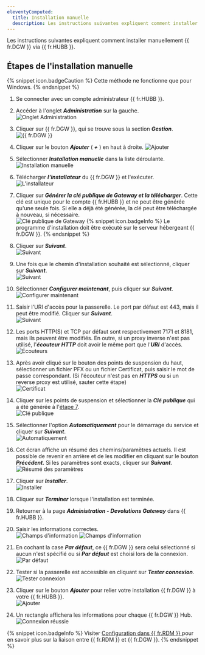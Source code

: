 ```yaml
---
eleventyComputed:
  title: Installation manuelle
  description: Les instructions suivantes expliquent comment installer manuellement {{ fr.DGW }} via {{ fr.HUBB }}.
---
```

Les instructions suivantes expliquent comment installer manuellement {{ fr.DGW }} via {{ fr.HUBB }}.

## Étapes de l'installation manuelle

{% snippet icon.badgeCaution %} 
Cette méthode ne fonctionne que pour Windows. 
{% endsnippet %} 

1. Se connecter avec un compte administrateur {{ fr.HUBB }}. 
1. Accéder à l'onglet ***Administration*** sur la gauche.  
![Onglet Administration](/img/fr/hub/DGW0020.png)
1. Cliquer sur {{ fr.DGW }}, qui se trouve sous la section ***Gestion***.  
![{{ fr.DGW }}](/img/fr/hub/DGW0021.png)
1. Cliquer sur le bouton ***Ajouter*** ( ***+*** ) en haut à droite. 
![Ajouter](/img/fr/hub/DGW0025.png)
1. Sélectionner ***Installation manuelle*** dans la liste déroulante.  
![Installation manuelle](/img/fr/hub/DGW0034.png)
1. Télécharger ***l'installateur*** du {{ fr.DGW }} et l'exécuter.  
![L'installateur](/img/fr/hub/DGW0035.png)
1. <a name="7"></a> Cliquer sur ***Générer la clé publique de Gateway et la télécharger***. Cette clé est unique pour le compte {{ fr.HUBB }} et ne peut être générée qu'une seule fois. Si elle a déjà été générée, la clé peut être téléchargée à nouveau, si nécessaire.  
![Clé publique de Gateway](/img/fr/hub/DGW0036.png)
{% snippet icon.badgeInfo %} 
Le programme d'installation doit être exécuté sur le serveur hébergeant {{ fr.DGW }}. 
{% endsnippet %} 

8. Cliquer sur ***Suivant***.  
![Suivant](/img/fr/hub/DGW0037.png)
1. Une fois que le chemin d'installation souhaité est sélectionné, cliquer sur ***Suivant***.  
![Suivant](/img/fr/hub/DGW0038.png)
1. Sélectionner ***Configurer maintenant***, puis cliquer sur ***Suivant***.  
![Configurer maintenant](/img/fr/hub/DGW0039.png)
1. Saisir l'URI d'accès pour la passerelle. Le port par défaut est 443, mais il peut être modifié. Cliquer sur ***Suivant***.  
![Suivant](/img/fr/hub/DGW0040.png)
1. Les ports HTTP(S) et TCP par défaut sont respectivement 7171 et 8181, mais ils peuvent être modifiés. En outre, si un proxy inverse n'est pas utilisé, l'***écouteur HTTP*** doit avoir le même port que l'***URI*** d'accès.  
![Écouteurs](/img/fr/hub/DGW0041.png)
1. Après avoir cliqué sur le bouton des points de suspension du haut, sélectionner un fichier PFX ou un fichier Certificat, puis saisir le mot de passe correspondant. (Si l'écouteur n'est pas en ***HTTPS*** ou si un reverse proxy est utilisé, sauter cette étape)  
![Certificat](/img/fr/hub/DGW0042.png)
1. Cliquer sur les points de suspension et sélectionner la ***Clé publique*** qui a été générée à l'<a href="#7">étape 7</a>.  
![Clé publique](/img/fr/hub/DGW0043.png)
1. Sélectionner l'option ***Automatiquement*** pour le démarrage du service et cliquer sur ***Suivant***.  
![Automatiquement](/img/fr/hub/DGW0044.png)
1. Cet écran affiche un résumé des chemins/paramètres actuels. Il est possible de revenir en arrière et de les modifier en cliquant sur le bouton ***Précédent***. Si les paramètres sont exacts, cliquer sur ***Suivant***.  
![Résumé des paramètres](/img/fr/hub/DGW0045.png)
1. Cliquer sur ***Installer***.  
![Installer](/img/fr/hub/DGW0046.png)
1. Cliquer sur ***Terminer*** lorsque l'installation est terminée. 
1. Retourner à la page ***Administration - Devolutions Gateway*** dans {{ fr.HUBB }}. 
1. Saisir les informations correctes.  
![Champs d'information](/img/fr/hub/DGW0047.png)
![Champs d'information](/img/fr/hub/DGW0048.png)
1. En cochant la case ***Par défaut***, ce {{ fr.DGW }} sera celui sélectionné si aucun n'est spécifié ou si ***Par défaut*** est choisi lors de la connexion.  
![Par défaut](/img/fr/hub/DGW0049.png)
1. Tester si la passerelle est accessible en cliquant sur ***Tester connexion***.  
![Tester connexion](/img/fr/hub/DGW0050.png)
1. Cliquer sur le bouton ***Ajouter*** pour relier votre installation {{ fr.DGW }} à votre {{ fr.HUBB }}.  
![Ajouter](/img/fr/hub/DGW0051.png)
1. Un rectangle affichera les informations pour chaque {{ fr.DGW }} Hub.  
![Connexion réussie](/img/fr/hub/DGW0033.png)

{% snippet icon.badgeInfo %} 
Visiter [Configuration dans {{ fr.RDM }} ](/fr/hub/dgw/rdm-configuration/) pour en savoir plus sur la liaison entre {{ fr.RDM }} et {{ fr.DGW }}. 
{% endsnippet %}
